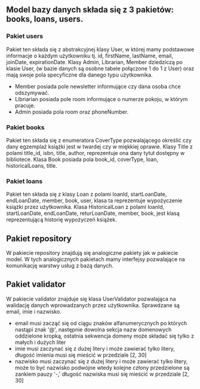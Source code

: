 ## Model bazy danych składa się z 3 pakietów: books, loans, users.

### Pakiet users
Pakiet ten składa się z abstrakcyjnej klasy User, w której mamy podstawowe informacje o każdym użytkowniku tj. id, firstName, lastName, email, joinDate, expirationDate. Klasy Admin, Librarian, Member dziedziczą po klasie User, (w bazie danych są osobne tabele połączone 1 do 1 z User) oraz mają swoje pola specyficzne dla danego typu użytkownika. 
* Member posiada pole newsletter informujące czy dana osoba chce odszymywać.
* Libriarian posiada pole room informujące o numerze pokoju, w którym pracuje.
* Admin posiada pola room oraz phoneNumber.

### Pakiet books
Pakiet ten składa się z enumeratora CoverType pozwalającego określić czy dany egzemplaż książki jest w twardej czy w miękkiej oprawie. Klasy Title z polami title_id, isbn, title, author, reprezentuje ona dany tytuł dostępny w bibliotece. Klasa Book posiada pola book_id, coverType, loan, historicalLoans, title.

### Pakiet loans
Pakiet ten składa się z klasy Loan z polami loanId, startLoanDate, endLoanDate, member, book, user, klasa ta reprezentuje wypożyczenie książki przez użytkownika. Klasa HistoricalLoan z polami loanId, startLoanDate, endLoanDate, returLoanDate, member, book, jest klasą reprezentującą historię wypożyczeń książek.


## Pakiet repository
W pakiecie repository znajdują się analogiczne pakiety jak w pakiecie model. W tych analogicznych pakietach mamy interfejsy pozwalające na komunikację warstwy usług z bazą danych.


## Pakiet validator
W pakiecie validator znajduje się klasa UserValidator pozwalająca na walidację danych wprowadzanych przez użytkownika. Sprawdzane są email, imie i nazwisko.
* email musi zacząć się od ciągu znaków alfanumerycznych po których nastąpi znak '@', następnie dowolna sekcja nazw domenowych oddzielone kropką, ostatnia sekwencja domeny może składać się tylko z małych i dużych liter
* imie musi zaczynać się z dużej litery i może zawierać tylko litery, długość imienia musi się mieścić w przedziale [2, 30]
* nazwisko musi zaczynać się z dużej litery i może zawierać tylko litery, może to być nazwisko podwójne wtedy kolejne człony przedzielone są zankiem pauzy '-,' długość nazwiska musi się mieścić w przedziale [2, 30]